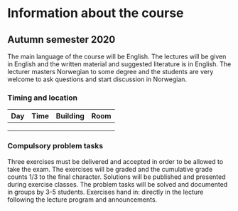 # Information about the course 

## Autumn semester 2020

The main language of the course will be English. The lectures will be given in English and the written material and suggested literature is in English. The lecturer masters Norwegian to some
degree and the students are very welcome to ask questions and start discussion in Norwegian.

### Timing and location

| Day     | Time            | Building                 | Room                  | 
|---------|-----------------|--------------------------|-----------------------|
|         |                 |                          |                       |
|         |                 |                          |                       |
|         |                 |                          |                       |

### Compulsory problem tasks
Three exercises must be delivered and accepted in order to be allowed to take the exam. The exercises will be graded and the cumulative grade counts 1/3 to the final character. Solutions
will be published and presented during exercise classes. The problem tasks will be solved and documented in groups by 3-5 students.
Exercises hand in: directly in the lecture following the lecture program and announcements.
